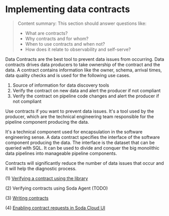 # Implementing data contracts

> Content summary: This section should answer questions like:
> * What are contracts?
> * Why contracts and for whom?
> * When to use contracts and when not?
> * How does it relate to observability and self-serve?

Data Contracts are the best tool to prevent data issues from occurring. Data contracts 
drives data producers to take ownership of the contract and the data.  A contract contains 
information like the owner, schema, arrival times, data quality checks and is used for the 
following use cases.

1) Source of information for data discovery tools 
2) Verify the contract on new data and alert the producer if not compliant
3) Verify the contract on pipeline code changes and alert the producer if not compliant

Use contracts if you want to prevent data issues. It's a tool used by the producer, which 
are the technical engineering team responsible for the pipeline component producing the data.  

It's a technical component used for encapsulation in the software engineering sense. A data 
contract specifies the interface of the software component producing the data.  The interface 
is the dataset that can be queried with SQL.  It can be used to divide and conquer 
the big monolithic data pipelines into manageable pipeline components.  

Contracts will significantly reduce the number of data issues that occur and it will 
help the diagnostic process.   

(1) [Verifying a contract using the library](../../docs_contracts/01_verifying_a_contract_using_library/README.md)

(2) Verifying contracts using Soda Agent (TODO)

(3) [Writing contracts](../../docs_contracts/06_writing_contracts/README.md)

(4) [Enabling contract requests in Soda Cloud UI](../../docs_contracts/07_enabling_contract_requests/README.md)
